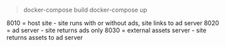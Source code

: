 > docker-compose build
> docker-compose up

8010 = host site - site runs with or without ads, site links to ad server
8020 = ad server - site returns ads only
8030 = external assets server - site returns assets to ad server